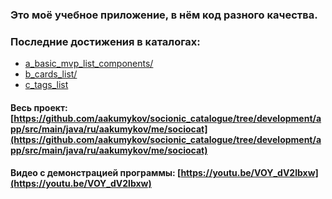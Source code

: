 ### Это моё учебное приложение, в нём код разного качества.
### Последние достижения в каталогах:
* [a_basic_mvp_list_components/](https://github.com/aakumykov/socionic_catalogue/tree/development/app/src/main/java/ru/aakumykov/me/sociocat/a_basic_mvp_list_components)
* [b_cards_list/](https://github.com/aakumykov/socionic_catalogue/tree/development/app/src/main/java/ru/aakumykov/me/sociocat/b_cards_list)
* [c_tags_list](https://github.com/aakumykov/socionic_catalogue/tree/development/app/src/main/java/ru/aakumykov/me/sociocat/c_tags_list)


#### Весь проект: [https://github.com/aakumykov/socionic_catalogue/tree/development/app/src/main/java/ru/aakumykov/me/sociocat](https://github.com/aakumykov/socionic_catalogue/tree/development/app/src/main/java/ru/aakumykov/me/sociocat)

#### Видео с демонстрацией программы: [https://youtu.be/VOY_dV2lbxw](https://youtu.be/VOY_dV2lbxw)
